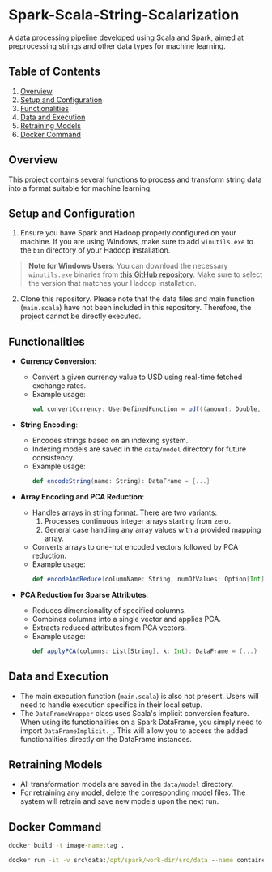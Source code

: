 # Spark-Scala-String-Scalarization

A data processing pipeline developed using Scala and Spark, aimed at preprocessing strings and other data types for machine learning.

## Table of Contents

1. [Overview](#overview)
2. [Setup and Configuration](#setup-and-configuration)
3. [Functionalities](#functionalities)
4. [Data and Execution](#data-and-execution)
5. [Retraining Models](#retraining-models)
6. [Docker Command](#dokcer-command)

## Overview

This project contains several functions to process and transform string data into a format suitable for machine learning.

## Setup and Configuration

1. Ensure you have Spark and Hadoop properly configured on your machine. If you are using Windows, make sure to add `winutils.exe` to the `bin` directory of your Hadoop installation. 

> **Note for Windows Users**: You can download the necessary `winutils.exe` binaries from [this GitHub repository](https://github.com/steveloughran/winutils). Make sure to select the version that matches your Hadoop installation.
2. Clone this repository. Please note that the data files and main function (`main.scala`) have not been included in this repository. Therefore, the project cannot be directly executed.

## Functionalities

- **Currency Conversion**:
    - Convert a given currency value to USD using real-time fetched exchange rates.
    - Example usage:
      ```scala
      val convertCurrency: UserDefinedFunction = udf((amount: Double, currency: String) => {...}
      ```

- **String Encoding**:
    - Encodes strings based on an indexing system.
    - Indexing models are saved in the `data/model` directory for future consistency.
    - Example usage:
      ```scala
      def encodeString(name: String): DataFrame = {...}
      ```

- **Array Encoding and PCA Reduction**:
    - Handles arrays in string format. There are two variants:
        1. Processes continuous integer arrays starting from zero.
        2. General case handling any array values with a provided mapping array.
    - Converts arrays to one-hot encoded vectors followed by PCA reduction.
    - Example usage:
      ```scala
      def encodeAndReduce(columnName: String, numOfValues: Option[Int] = None, mappingArray: Option[Array[String]] = None): DataFrame = {...}
      ```

- **PCA Reduction for Sparse Attributes**:
    - Reduces dimensionality of specified columns.
    - Combines columns into a single vector and applies PCA.
    - Extracts reduced attributes from PCA vectors.
    - Example usage:
      ```scala
      def applyPCA(columns: List[String], k: Int): DataFrame = {...}
      ```

## Data and Execution

- The main execution function (`main.scala`) is also not present. Users will need to handle execution specifics in their local setup.
- The `DataFrameWrapper` class uses Scala's implicit conversion feature. When using its functionalities on a Spark DataFrame, you simply need to import `DataFrameImplicit._`. This will allow you to access the added functionalities directly on the DataFrame instances.

## Retraining Models

- All transformation models are saved in the `data/model` directory.
- For retraining any model, delete the corresponding model files. The system will retrain and save new models upon the next run.

## Docker Command

```cmd
docker build -t image-name:tag .
```

```cmd
docker run -it -v src\data:/opt/spark/work-dir/src/data --name container-name image-name:tag 
```
